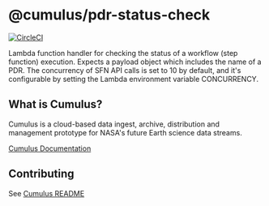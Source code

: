 # @cumulus/pdr-status-check

[![CircleCI](https://circleci.com/gh/cumulus-nasa/cumulus.svg?style=svg)](https://circleci.com/gh/cumulus-nasa/cumulus)

Lambda function handler for checking the status of a workflow (step function) execution. Expects a payload object which includes the name of a PDR.
The concurrency of SFN API calls is set to 10 by default, and it's configurable by setting the Lambda environment variable CONCURRENCY.

## What is Cumulus?

Cumulus is a cloud-based data ingest, archive, distribution and management prototype for NASA's future Earth science data streams.

[Cumulus Documentation](https://cumulus-nasa.github.io/)

## Contributing

See [Cumulus README](https://github.com/cumulus-nasa/cumulus/blob/master/README.md#installing-and-deploying)
